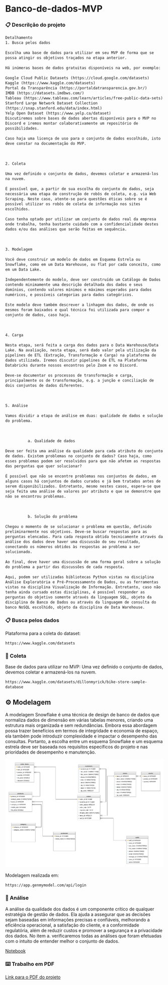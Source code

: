 # Banco-de-dados-MVP

### 📋 Descrilção do projeto

```
Detalhamento
1. Busca pelos dados

Escolha uma base de dados para utilizar em seu MVP de forma que se possa atingir os objetivos traçados na etapa anterior.

Há inúmeras bases de dados gratuitas disponíveis na web, por exemplo:

Google Cloud Public Datasets (https://cloud.google.com/datasets)
Kaggle (https://www.kaggle.com/datasets)
Portal da Transparência (https://portaldatransparencia.gov.br/)
IMDB (https://datasets.imdbws.com/)
Tableau (https://www.tableau.com/learn/articles/free-public-data-sets)
Stanford Large Network Dataset Collection (https://snap.stanford.edu/data/index.html)
Yelp Open Dataset (https://www.yelp.ca/dataset)
Discutiremos sobre bases de dados abertas disponíveis para o MVP no Discord e iremos montar colaborativamente um repositório de possibilidades.

Caso haja uma licença de uso para o conjunto de dados escolhido, isto deve constar na documentação do MVP.

 

2. Coleta

Uma vez definido o conjunto de dados, devemos coletar e armazená-los na nuvem.

É possível que, a partir de sua escolha do conjunto de dados, seja necessária uma etapa de construção de robôs de coleta, e.g. via Web Scraping. Neste caso, atente-se para questões éticas sobre se é possível utilizar os robôs de coleta de informação nos sites escolhidos.

Caso tenha optado por utilizar um conjunto de dados real da empresa onde trabalha, tenha bastante cuidado com a confidencialidade destes dados e/ou das análises que serão feitas em sequência.

 

3. Modelagem

Você deve construir um modelo de dados em Esquema Estrela ou Snowflake, como em um Data Warehouse, ou flat por cada conceito, como em um Data Lake.

Independentemente do modelo, deve ser construído um Catálogo de Dados contendo minimamente uma descrição detalhada dos dados e seus domínios, contendo valores mínimos e máximos esperados para dados numéricos, e possíveis categorias para dados categóricos.

Este modelo deve também descrever a linhagem dos dados, de onde os mesmos foram baixados e qual técnica foi utilizada para compor o conjunto de dados, caso haja.

 

4. Carga

Nesta etapa, será feita a carga dos dados para o Data Warehouse/Data Lake. Na avaliação, nesta etapa, será dado valor pela utilização da pipelines de ETL (Extração, Transformação e Carga) na plataforma de dados utilizada. Iremos discutir pipelines de ETL na Plataforma Databricks durante nossos encontros pelo Zoom e no Discord.

Deve-se documentar os processos de transformação e carga, principalmente os de transformação, e.g. a junção e conciliação de dois conjuntos de dados diferentes.

 

5. Análise

Vamos dividir a etapa de análise em duas: qualidade de dados e solução do problema.

 

          a. Qualidade de dados

Deve ser feita uma análise da qualidade para cada atributo do conjunto de dados. Existem problemas no conjunto de dados? Caso haja, como esses problemas podem ser resolvidos para que não afetem as respostas das perguntas que quer solucionar?

É possível que não se encontre problemas nos conjuntos de dados, em alguns casos há conjuntos de dados curados e já bem tratados antes de serem disponibilizados. Entretanto, mesmo nestes casos, espera-se que seja feita uma análise de valores por atributo e que se demonstre que não se encontrou problemas.

 

          b. Solução do problema

Chegou o momento de se solucionar o problema em questão, definido preliminarmente nos objetivos. Deve-se buscar respostas para as perguntas elencadas. Para cada resposta obtida tecnicamente através da análise dos dados deve haver uma discussão do seu resultado, conectando os números obtidos às respostas ao problema a ser solucionado.

Ao final, deve haver uma discussão de uma forma geral sobre a solução do problema a partir das discussões de cada resposta.

Aqui, podem ser utilizadas bibliotecas Python vistas na disciplina Análise Exploratória e Pré-Processamento de Dados, ou as ferramentas vistas na disciplina Visualização de Informação. Entretanto, caso não tenha ainda cursado estas disciplinas, é possível responder as perguntas do objetivo somente através da linguagem SQL, objeto da disciplina de Banco de Dados ou através da linguagem de consulta do banco NoSQL escolhido, objeto da disciplina de Data Warehouse.
```


### 📋  Busca pelos dados

Plataforma para a coleta do dataset:

```
https://www.kaggle.com/datasets
```

### 🔧 Coleta

Base de dados para utilizar no MVP:
Uma vez definido o conjunto de dados, devemos coletar e armazená-los na nuvem.



```
https://www.kaggle.com/datasets/dillonmyrick/bike-store-sample-database
```



## ⚙️ Modelagem

A modelagem Snowflake é uma técnica de design de banco de dados que normaliza dados de dimensão em várias tabelas menores, criando uma estrutura mais organizada e sem redundâncias. Embora essa abordagem possa trazer benefícios em termos de integridade e economia de espaço, ela também pode introduzir complexidade e impactar o desempenho das consultas. Portanto, a escolha entre um esquema Snowflake e um esquema estrela deve ser baseada nos requisitos específicos do projeto e nas prioridades de desempenho e manutenção.

![Modelagem](https://github.com/LuisFelipeSeabra/Banco-de-dados-MVP/blob/master/imagens/DatabaseDiagram.jpeg)

Modelagem realizada em:
```
https://app.genmymodel.com/api/login
```


### 🔩 Análise

A análise da qualidade dos dados é um componente crítico de qualquer estratégia de gestão de dados. Ela ajuda a assegurar que as decisões sejam baseadas em informações precisas e confiáveis, melhorando a eficiência operacional, a satisfação do cliente, e a conformidade regulatória, além de reduzir custos e promover a segurança e a privacidade dos dados.
No item a. verificaremos todas as análises que foram efetuadas com o intuito de entender melhor o conjunto de dados.

[Notebook](https://github.com/LuisFelipeSeabra/Banco-de-dados-MVP/blob/master/MVP/MVP-notebook.ipynb)

### ⌨️ Trabalho em PDF

[Link para o PDF do projeto](https://github.com/LuisFelipeSeabra/Banco-de-dados-MVP/blob/master/MVP/Descri%C3%A7%C3%A3o_projeto.pdf)


